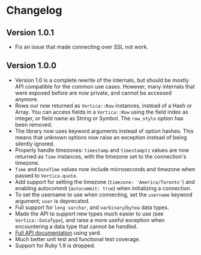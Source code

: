 # Changelog

## Version 1.0.1

- Fix an issue that made connecting over SSL not work.

## Version 1.0.0

- Version 1.0 is a complete rewrite of the internals, but should be mostly API compatible
  for the common use cases. However, many internals that were exposed before are now private,
  and cannot be accessed anymore.
- Rows our now returned as `Vertica::Row` instances, instead of a Hash or Array. You can access
  fields in a `Vertica::Row` using the field index as integer, or field name as String or
  Symbol. The `row_style` option has been removed.
- The library now uses keyword arguments instead of option hashes. This means that unknown
  options now raise an exception instead of being silently ignored.
- Properly handle timezones: `timestamp` and `timestamptz` values are now returned as `Time`
  instances, with the timezone set to the connection's timezone.
- `Time` and `DateTime` values now include microseconds and timezone when passed to
  `Vertica.quote`.
- Add support for setting the timezone (`timezone: 'America/Toronto'`) and enabling autocommit
  (`autocommit: true`) when initializing a connection.
- To set the username to use when connecting, set the `username` keyword argument; `user` is
  deprecated.
- Full support for `long varchar`, and `varbinary`/`bytea` data types.
- Made the API to support new types much easier to use (see `Vertica::DataType`), and raise
  a more useful exception when encountering a data type that cannot be handled.
- [Full API documentation](http://www.rubydoc.info/gems/vertica/frames) using yard.
- Much better unit test and functional test coverage.
- Support for Ruby 1.9 is dropped.
